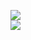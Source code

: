 [![](https://img.shields.io/badge/Made%20With-Github%20Spray-lightgrey.svg?style=for-the-badge&logo=github)](https://github.com/Annihil/github-spray#26660)  
[![](https://i.imgur.com/2DrTn0Z.gif)](https://github.com/Annihil/github-spray)